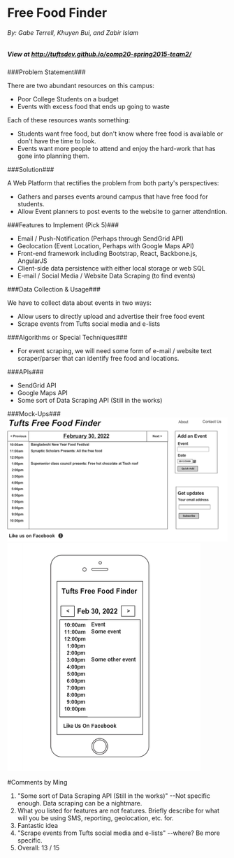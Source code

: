 [mockup1]: readmeFiles/DesktopHome.png
[mockup2]: readmeFiles/MobileHome.png

# Free Food Finder 
###### By: Gabe Terrell, Khuyen Bui, and Zabir Islam ######

##### View at http://tuftsdev.github.io/comp20-spring2015-team2/ #####

###Problem Statement###

There are two abundant resources on this campus:
* Poor College Students on a budget
* Events with excess food that ends up going to waste

Each of these resources wants something:
* Students want free food, but don't know where free food is available or don't have the time to look.
* Events want more people to attend and enjoy the hard-work that has gone into planning them.


###Solution###

A Web Platform that rectifies the problem from both party's perspectives:
* Gathers and parses events around campus that have free food for students.
* Allow Event planners to post events to the website to garner attendntion.

###Features to Implement (Pick 5)###
* Email / Push-Notification (Perhaps through SendGrid API)
* Geolocation (Event Location, Perhaps with Google Maps API)
* Front-end framework including Bootstrap, React, Backbone.js, AngularJS
* Client-side data persistence with either local storage or web SQL
* E-mail / Social Media / Website Data Scraping (to find events)

###Data Collection & Usage###

We have to collect data about events in two ways:
* Allow users to directly upload and advertise their free food event
* Scrape events from Tufts social media and e-lists

###Algorithms or Special Techniques###

* For event scraping, we will need some form of e-mail / website text scraper/parser 
  that can identify free food and locations.

###APIs###

* SendGrid API
* Google Maps API
* Some sort of Data Scraping API (Still in the works)

###Mock-Ups###
![Mock-up Images][mockup1]
![Mock-up Images][mockup2]

#Comments by Ming
1. "Some sort of Data Scraping API (Still in the works)" --Not specific enough. Data scraping can be a nightmare.
2. What you listed for features are not features. Briefly describe for what will you be using SMS, reporting, geolocation, etc. for.
3. Fantastic idea
4. "Scrape events from Tufts social media and e-lists" --where?  Be more specific.
5. Overall: 13 / 15
